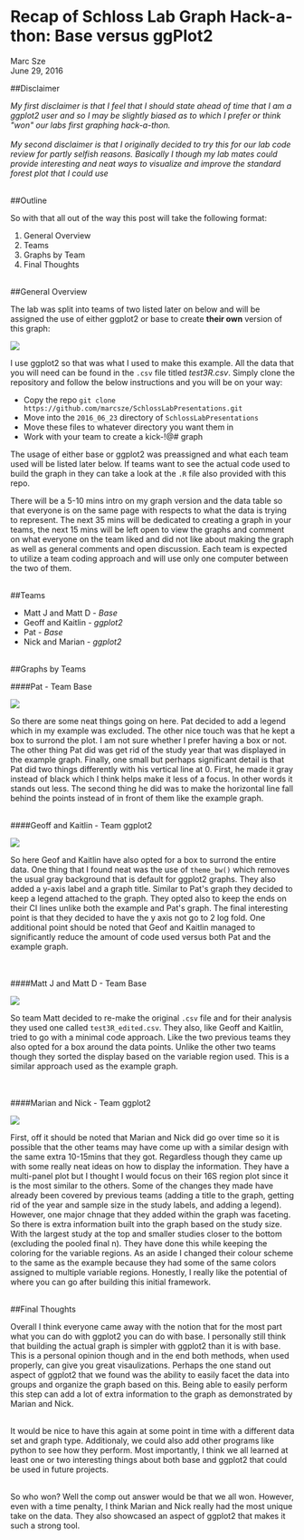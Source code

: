 # Recap of Schloss Lab Graph Hack-a-thon: Base versus ggPlot2
Marc Sze  
June 29, 2016  




##Disclaimer

*My first disclaimer is that I feel that I should state ahead of time that I am a ggplot2 user and so I may be slightly biased as to which I prefer or think "won" our labs first graphing hack-a-thon.*
<br><br>
*My second disclaimer is that I originally decided to try this for our lab code review for partly selfish reasons.  Basically I though my lab mates could provide interesting and neat ways to visualize and improve the standard forest plot that I could use*
<br><br>

##Outline

So with that all out of the way this post will take the following format:

1.  General Overview
2.  Teams
3.  Graphs by Team
4.  Final Thoughts
<br><br>

##General Overview

The lab was split into teams of two listed later on below and will be assigned the use of either ggplot2 or base to create **their own** version of this graph:

![](Final_thoughts_files/figure-html/example_Graph-1.png)<!-- -->


I use ggplot2 so that was what I used to make this example.
All the data that you will need can be found in the `.csv` file titled *test3R.csv*. Simply clone the repository and follow the below instructions and you will be on your way:
  
*   Copy the repo  ```git clone https://github.com/marcsze/SchlossLabPresentations.git```
*   Move into the `2016_06_23` directory of `SchlossLabPresentations`
*   Move these files to whatever directory you want them in
*   Work with your team to create a kick-!@# graph

The usage of either base or ggplot2 was preassigned and what each team used will be listed later below.  If teams want to see the actual code used to build the graph in they can take a look at the `.R` file also provided with this repo.  
  
There will be a 5-10 mins intro on my graph version and the data table so that everyone is on the same page with respects to what the data is trying to represent.  The next 35 mins will be dedicated to creating a graph in your teams, the next 15 mins will be left open to view the graphs and comment on what everyone on the team liked and did not like about making the graph as well as general comments and open discussion.  Each team is expected to utilize a team coding approach and will use only one computer between the two of them.
<br><br>

##Teams

* Matt J and Matt D - *Base*
* Geoff and Kaitlin - *ggplot2*
* Pat - *Base*
* Nick and Marian - *ggplot2*
<br><br>

##Graphs by Teams

####Pat - Team Base

![](Final_thoughts_files/figure-html/Pat_graph-1.png)<!-- -->

So there are some neat things going on here.  Pat decided to add a legend which in my example was excluded.  The other nice touch was that he kept a box to surrond the plot.  I am not sure whether I prefer having a box or not.   The other thing Pat did was get rid of the study year that was displayed in the example graph.  Finally, one small but perhaps significant detail is that Pat did two things differently with his vertical line at 0.  First, he made it gray instead of black which I think helps make it less of a focus.  In other words it stands out less.  The second thing he did was to make the horizontal line fall behind the points instead of in front of them like the example graph.
<br><br>

####Geoff and Kaitlin - Team ggplot2

![](Final_thoughts_files/figure-html/GK-graph-1.png)<!-- -->


So here Geof and Kaitlin have also opted for a box to surrond the entire data.  One thing that I found neat was the use of `theme_bw()` which removes the usual gray background that is default for ggplot2 graphs.  They also added a y-axis label and a graph title.  Similar to Pat's graph they decided to keep a legend attached to the graph.  They opted also to keep the ends on their CI lines unlike both the example and Pat's graph.  The final interesting point is that they decided to have the y axis not go to 2 log fold.  One additional point should be noted that Geof and Kaitlin managed to significantly reduce the amount of code used versus both Pat and the example graph.  
<br><br>

####Matt J and Matt D - Team Base

![](Final_thoughts_files/figure-html/MM_graph-1.png)<!-- -->

So team Matt decided to re-make the original `.csv` file and for their analysis they used one called `test3R_edited.csv`.  They also, like Geoff and Kaitlin, tried to go with a minimal code approach.  Like the two previous teams they also opted for a box around the data points.  Unlike the other two teams though they sorted the display based on the variable region used.  This is a similar approach used as the example graph.  
<br><br>

####Marian and Nick - Team ggplot2

![](Final_thoughts_files/figure-html/MN_graph-1.png)<!-- -->


First, off it should be noted that Marian and Nick did go over time so it is possible that the other teams may have come up with a similar design with the same extra 10-15mins that they got.  Regardless though they came up with some really neat ideas on how to display the information.  They have a multi-panel plot but I thought I would focus on their 16S region plot since it is the most similar to the others.  Some of the changes they made have already been covered by previous teams (adding a title to the graph, getting rid of the year and sample size in the study labels, and adding a legend). However, one major chnage that they added within the graph was faceting.  So there is extra information built into the graph based on the study size.  With the largest study at the top and smaller studies closer to the bottom (excluding the pooled final n).  They have done this while keeping the coloring for the variable regions.  As an aside I changed their colour scheme to the same as the example because they had some of the same colors assigned to multiple variable regions.  Honestly, I really like the potential of where you can go after building this initial framework.
<br><br>


##Final Thoughts

Overall I think everyone came away with the notion that for the most part what you can do with ggplot2 you can do with base.  I personally still think that building the actual graph is simpler with ggplot2 than it is with base.  This is a personal opinion though and in the end both methods, when used properly, can give you great visaulizations.  Perhaps the one stand out aspect of ggplot2 that we found was the ability to easily facet the data into groups and organize the graph based on this.  Being able to easily perform this step can add a lot of extra information to the graph as demonstrated by Marian and Nick.
<br><br>

It would be nice to have this again at some point in time with a different data set and graph type.  Additionaly, we could also add other programs like python to see how they perform.  Most importantly, I think we all learned at least one or two interesting things about both base and ggplot2 that could be used in future projects.
<br><br>

So who won?  Well the comp out answer would be that we all won.  However, even with a time penalty, I think Marian and Nick really had the most unique take on the data.  They also showcased an aspect of ggplot2 that makes it such a strong tool.




